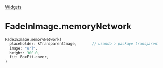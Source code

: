 [Widgets](https://github.com/leofds/flutter-class/blob/master/flutter/widgets.md)

# FadeInImage.memoryNetwork

```dart
FadeInImage.memoryNetwork(
  placeholder: kTransparentImage,		// usando o package transparent_image 
  image: "url",
  height: 300.0,
  fit: BoxFit.cover,
)
```
